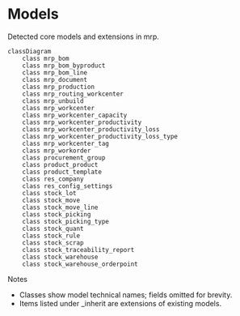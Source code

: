 # Models

Detected core models and extensions in mrp.

```mermaid
classDiagram
    class mrp_bom
    class mrp_bom_byproduct
    class mrp_bom_line
    class mrp_document
    class mrp_production
    class mrp_routing_workcenter
    class mrp_unbuild
    class mrp_workcenter
    class mrp_workcenter_capacity
    class mrp_workcenter_productivity
    class mrp_workcenter_productivity_loss
    class mrp_workcenter_productivity_loss_type
    class mrp_workcenter_tag
    class mrp_workorder
    class procurement_group
    class product_product
    class product_template
    class res_company
    class res_config_settings
    class stock_lot
    class stock_move
    class stock_move_line
    class stock_picking
    class stock_picking_type
    class stock_quant
    class stock_rule
    class stock_scrap
    class stock_traceability_report
    class stock_warehouse
    class stock_warehouse_orderpoint
```

Notes
- Classes show model technical names; fields omitted for brevity.
- Items listed under _inherit are extensions of existing models.
